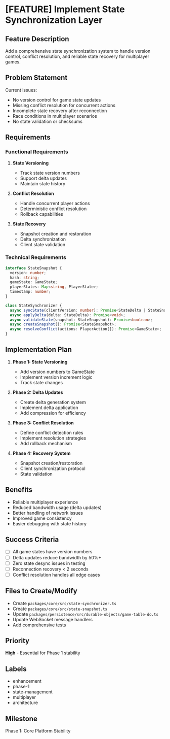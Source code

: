 # [FEATURE] Implement State Synchronization Layer

## Feature Description

Add a comprehensive state synchronization system to handle version control, conflict resolution, and reliable state recovery for multiplayer games.

## Problem Statement

Current issues:
- No version control for game state updates
- Missing conflict resolution for concurrent actions
- Incomplete state recovery after reconnection
- Race conditions in multiplayer scenarios
- No state validation or checksums

## Requirements

### Functional Requirements

1. **State Versioning**
   - Track state version numbers
   - Support delta updates
   - Maintain state history

2. **Conflict Resolution**
   - Handle concurrent player actions
   - Deterministic conflict resolution
   - Rollback capabilities

3. **State Recovery**
   - Snapshot creation and restoration
   - Delta synchronization
   - Client state validation

### Technical Requirements

```typescript
interface StateSnapshot {
  version: number;
  hash: string;
  gameState: GameState;
  playerStates: Map<string, PlayerState>;
  timestamp: number;
}

class StateSynchronizer {
  async syncState(clientVersion: number): Promise<StateDelta | StateSnapshot>;
  async applyDelta(delta: StateDelta): Promise<void>;
  async validateState(snapshot: StateSnapshot): Promise<boolean>;
  async createSnapshot(): Promise<StateSnapshot>;
  async resolveConflict(actions: PlayerAction[]): Promise<GameState>;
}
```

## Implementation Plan

1. **Phase 1: State Versioning**
   - Add version numbers to GameState
   - Implement version increment logic
   - Track state changes

2. **Phase 2: Delta Updates**
   - Create delta generation system
   - Implement delta application
   - Add compression for efficiency

3. **Phase 3: Conflict Resolution**
   - Define conflict detection rules
   - Implement resolution strategies
   - Add rollback mechanism

4. **Phase 4: Recovery System**
   - Snapshot creation/restoration
   - Client synchronization protocol
   - State validation

## Benefits

- Reliable multiplayer experience
- Reduced bandwidth usage (delta updates)
- Better handling of network issues
- Improved game consistency
- Easier debugging with state history

## Success Criteria

- [ ] All game states have version numbers
- [ ] Delta updates reduce bandwidth by 50%+
- [ ] Zero state desync issues in testing
- [ ] Reconnection recovery < 2 seconds
- [ ] Conflict resolution handles all edge cases

## Files to Create/Modify

- Create `packages/core/src/state-synchronizer.ts`
- Create `packages/core/src/state-snapshot.ts`
- Update `packages/persistence/src/durable-objects/game-table-do.ts`
- Update WebSocket message handlers
- Add comprehensive tests

## Priority

**High** - Essential for Phase 1 stability

## Labels

- enhancement
- phase-1
- state-management
- multiplayer
- architecture

## Milestone

Phase 1: Core Platform Stability